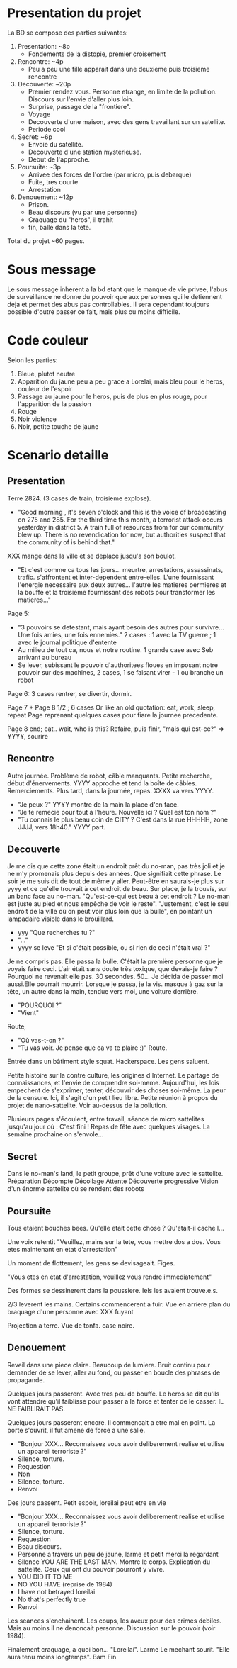 # Presentation du projet

La BD se compose des parties suivantes:

1. Presentation: ~8p
    + Fondements de la distopie, premier croisement
2. Rencontre: ~4p
    + Peu a peu une fille apparait dans une deuxieme puis troisieme rencontre
3. Decouverte: ~20p
    + Premier rendez vous. Personne etrange, en limite de la pollution. Discours sur l'envie d'aller plus loin.
    + Surprise, passage de la "frontiere".
    + Voyage
    + Decouverte d'une maison, avec des gens travaillant sur un satellite.
    + Periode cool
4. Secret: ~6p
    + Envoie du satellite.
    + Decouverte d'une station mysterieuse.
    + Debut de l'approche.
5. Poursuite: ~3p
    + Arrivee des forces de l'ordre (par micro, puis debarque)
    + Fuite, tres courte
    + Arrestation
6. Denouement: ~12p
    + Prison.
    + Beau discours (vu par une personne)
    + Craquage du "heros", il trahit
    + fin, balle dans la tete.

Total du projet ~60 pages.

# Sous message

Le sous message inherent a la bd etant que le manque de vie privee, l'abus de surveillance ne donne du pouvoir que aux personnes qui le detiennent deja et permet des abus pas controllables. Il sera cependant toujours possible d'outre passer ce fait, mais plus ou moins difficile.

# Code couleur

Selon les parties:

1. Bleue, plutot neutre
2. Apparition du jaune peu a peu grace a Lorelai, mais bleu pour le heros, couleur de l'espoir
3. Passage au jaune pour le heros, puis de plus en plus rouge, pour l'apparition de la passion
4. Rouge
5. Noir violence
6. Noir, petite touche de jaune

# Scenario detaille

## Presentation

Terre 2824.
(3 cases de train, troisieme explose).

- "Good morning <CITY>, it's seven o'clock and this is the voice of <RADIO> broadcasting on 275 and 285.
For the third time this month, a terrorist attack occurs yesterday in district 5. A train full of resources from <COUNTRY> for our community blew up.
There is no revendication for now, but authorities suspect that the community of <COUNTRY> is behind that."

XXX mange dans la ville et se deplace jusqu'a son boulot.
- "Et c'est comme ca tous les jours... meurtre, arrestations, assassinats, trafic. <COUNTRY> <COUNTRY> <COUNTRY> s'affrontent et inter-dependent entre-elles. L'une fournissant l'energie necessaire aux deux autres... l'autre les matieres permieres et la bouffe et la troisieme fournissant des robots pour transformer les matieres..."

Page 5:
- "3 pouvoirs se detestant, mais ayant besoin des autres pour survivre... Une fois amies, une fois ennemies."
2 cases : 1 avec la TV guerre ; 1 avec le journal politique d'entente
- Au milieu de tout ca, nous et notre routine.
1 grande case avec Seb arrivant au bureau
- Se lever, subissant le pouvoir d'authoritees floues en imposant notre pouvoir sur des machines,
2 cases, 1 se faisant virer - 1 ou branche un robot

Page 6: 3 cases
rentrer, se divertir, dormir.

Page 7 + Page 8 1/2 ; 6 cases
Or like an old quotation: eat, work, sleep, repeat
Page reprenant quelques cases pour fiare la journee precedente.

Page 8 end;
eat.. wait, who is this?
Refaire, puis finir, "mais qui est-ce?" => YYYY, sourire

## Rencontre

Autre journée. Problème de robot, câble manquants.
Petite recherche, début d'énervements. YYYY approche et tend la boîte de câbles. Remerciements.
Plus tard, dans la journée, repas. XXXX va vers YYYY.
- "Je peux ?"
YYYY montre de la main la place d'en face.
- "Je te remecie pour tout à l'heure. Nouvelle ici ? Quel est ton nom ?"
- "Tu connais le plus beau coin de CITY ? C'est dans la rue HHHHH, zone JJJJ, vers 18h40."
YYYY part.


## Decouverte

Je me dis que cette zone était un endroit prêt du no-man, pas très joli et je ne m'y promenais plus depuis des années. Que signifiait cette phrase. Le soir je me suis dit de tout de même y aller. Peut-être en saurais-je plus sur yyyy et ce qu'elle trouvait à cet endroit de beau.
Sur place, je la trouvis, sur un banc face au no-man. "Qu'est-ce-qui est beau à cet endroit ? Le no-man est juste au pied et nous empêche de voir le reste". "Justement, c'est le seul endroit de la ville où on peut voir plus loin que la bulle", en pointant un lampadaire visible dans le brouillard.
- yyy "Que recherches tu ?"
- "..."
- yyyy se leve "Et si c'était possible, ou si rien de ceci n'était vrai ?"

Je ne compris pas.
Elle passa la bulle. C'était la première personne que je voyais faire ceci. L'air était sans doute très toxique, que devais-je faire ? Pourquoi ne revenait elle pas.
30 secondes. 50...
Je décida de passer moi aussi.Elle pourrait mourrir.
Lorsque je passa, je la vis. masque à gaz sur la tête, un autre dans la main, tendue vers moi, une voiture derrière.
- "POURQUOI ?"
- "Vient"


Route,
- "Où vas-t-on ?"
- "Tu vas voir. Je pense que ca va te plaire :)"
Route.

Entrée dans un bâtiment style squat. Hackerspace. Les gens saluent.

Petite histoire sur la contre culture, les origines d'Internet. Le partage de connaissances, et l'envie de comprendre soi-meme. Aujourd'hui, les lois empechent de s'exprimer, tenter, découvrir des choses soi-même. La peur de la censure. Ici, il s'agit d'un petit lieu libre.
Petite réunion à propos du projet de nano-sattelite. Voir au-dessus de la pollution.

Plusieurs pages s'écoulent, entre travail, séance de micro sattelites jusqu'au jour où :
C'est fini ! Repas de fête avec quelques visages. La semaine prochaine on s'envole...

## Secret

Dans le no-man's land, le petit groupe, prêt d'une voiture avec le sattelite.
Préparation
Décompte
Décollage
Attente
Découverte progressive
Vision d'un énorme sattelite où se rendent des robots

## Poursuite

Tous etaient bouches bees. Qu'elle etait cette chose ? Qu'etait-il cache l...

Une voix retentit "Veuillez, mains sur la tete, vous mettre dos a dos. Vous etes maintenant en etat d'arrestation"

Un moment de flottement, les gens se devisageait. Figes.

"Vous etes en etat d'arrestation, veuillez vous rendre immediatement"

Des formes se dessinerent dans la poussiere. Iels les avaient trouve.e.s.

2/3 leverent les mains. Certains commencerent a fuir. Vue en arriere plan du braquage d'une personne avec XXX fuyant

Projection a terre. Vue de tonfa. case noire.


## Denouement

Reveil dans une piece claire. Beaucoup de lumiere. Bruit continu pour demander de se lever, aller au fond, ou passer en boucle des phrases de propagande.

Quelques jours passerent. Avec tres peu de bouffe. Le heros se dit qu'ils vont attendre qu'il faiblisse pour passer a la force et tenter de le casser. IL NE FAIBLIRAIT PAS.

Quelques jours passerent encore. Il commencait a etre mal en point. La porte s'ouvrit, il fut amene de force a une salle.

- "Bonjour XXX...
   Reconnaissez vous avoir deliberement realise et utilise un appareil terroriste ?"
- Silence, torture.
- Requestion
- Non
- Silence, torture.
- Renvoi

Des jours passent.
Petit espoir, loreilai peut etre en vie

- "Bonjour XXX...
   Reconnaissez vous avoir deliberement realise et utilise un appareil terroriste ?"
- Silence, torture.
- Requestion
- Beau discours. 
- Personne a travers un peu de jaune, larme et petit merci la regardant
- Silence
YOU ARE THE LAST MAN. Montre le corps. Explication du sattelite. Ceux qui ont du pouvoir pourront y vivre.
- YOU DID IT TO ME
- NO YOU HAVE (reprise de 1984)
- I have not betrayed loreilai
- No that's perfectly true
- Renvoi

Les seances s'enchainent. Les coups, les aveux pour des crimes debiles. Mais au moins il ne denoncait personne. Discussion sur le pouvoir (voir 1984).

Finalement craquage, a quoi bon... "Loreilai". Larme
Le mechant sourit. "Elle aura tenu moins longtemps". Bam
Fin
